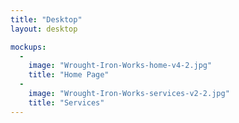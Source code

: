 ```yaml
---
title: "Desktop"
layout: desktop

mockups:
  -
    image: "Wrought-Iron-Works-home-v4-2.jpg"
    title: "Home Page"
  -
    image: "Wrought-Iron-Works-services-v2-2.jpg"
    title: "Services"
---
```

